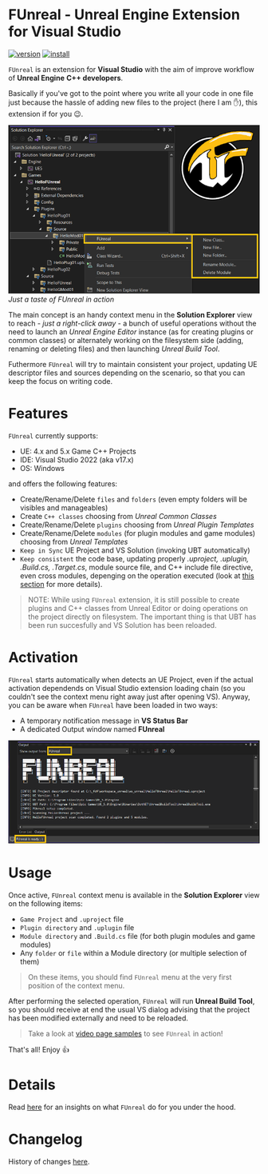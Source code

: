 # FUnreal - Unreal Engine Extension for Visual Studio

[![version](https://img.shields.io/visual-studio-marketplace/v/fdefelici.vs-funreal?color=blue&label=latest)](https://marketplace.visualstudio.com/items?itemName=fdefelici.vs-funreal) [![install](https://img.shields.io/visual-studio-marketplace/i/fdefelici.vs-funreal?color=light-green)](https://marketplace.visualstudio.com/items?itemName=fdefelici.vs-funreal)

`FUnreal` is an extension for **Visual Studio** with the aim of improve workflow of **Unreal Engine** **C++ developers**.

Basically if you've got to the point where you write all your code in one file just because the hassle of adding new files to the project (here I am :raised_hand:), this extension if for you :wink:.

![FUnreal context menu example](./docs/images/intro.png)
*Just a taste of FUnreal in action*

The main concept is an handy context menu in the **Solution Explorer** view to reach - *just a right-click away* - a bunch of useful operations without the need to launch an *Unreal Engine Editor* instance (as for creating plugins or common classes) or alternately working on the filesystem side (adding, renaming or deleting files) and then launching *Unreal Build Tool*.

Futhermore `FUnreal` will try to maintain consistent your project, updating UE descriptor files and sources depending on the scenario, so that you can keep the focus on writing code.

# Features
`FUnreal` currently supports:
* UE: 4.x and 5.x Game C++ Projects
* IDE: Visual Studio 2022 (aka v17.x)
* OS: Windows

and offers the following features:
* Create/Rename/Delete `files` and `folders` (even empty folders will be visibles and manageables)
* Create `C++ classes` choosing from *Unreal Common Classes*
* Create/Rename/Delete `plugins` choosing from *Unreal Plugin Templates*
* Create/Rename/Delete `modules` (for plugin modules and game modules) choosing from *Unreal Templates*
* `Keep in Sync` UE Project and VS Solution (invoking UBT automatically)
* `Keep consistent` the code base, updating properly *.uproject, .uplugin, .Build.cs, .Target.cs*, module source file, and C++ include file directive, even cross modules, depenging on the operation executed (look at [this section](#details) for more details).

> NOTE: While using `FUnreal` extension, it is still possible to create plugins and C++ classes from Unreal Editor or doing operations on the project directly on filesystem. The important thing is that UBT has been run succesfully and VS Solution has been reloaded.

# Activation
`FUnreal` starts automatically when detects an UE Project, even if the actual activation dependends on Visual Studio extension loading chain (so you couldn't see the context menu right away just after opening VS). Anyway, you can be aware when `FUnreal` have been loaded in two ways:
* A temporary notification message in **VS Status Bar**
* A dedicated Output window named **FUnreal**

![FUnreal notification](./docs/images/notify.png)

# Usage
Once active, `FUnreal` context menu is available in the **Solution Explorer** view on the following items:
* `Game Project` and `.uproject` file
* `Plugin directory` and `.uplugin` file
* `Module directory` and `.Build.cs` file (for both plugin modules and game modules)
* Any `folder` or `file` within a Module directory (or multiple selection of them)

> On these items, you should find `FUnreal` menu at the very first position of the context menu.

After performing the selected operation, `FUnreal` will run **Unreal Build Tool**, so you should receive at end the usual VS dialog advising that the project has been modified externally and need to be reloaded.

> Take a look at [video page samples](docs/VIDEOS.md) to see `FUnreal` in action!

That's all! Enjoy :+1:

# Details
Read [here](./docs/DETAILS.md) for an insights on what `FUnreal` do for you under the hood.

# Changelog
History of changes [here](./docs/CHANGELOG.md).